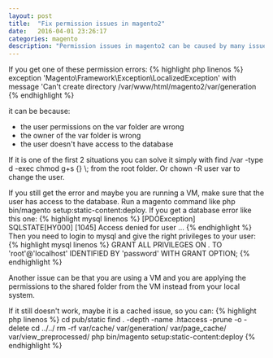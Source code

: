 ```yaml
---
layout: post
title:  "Fix permission issues in magento2"
date:   2016-04-01 23:26:17
categories: magento
description: "Permission issues in magento2 can be caused by many issues, here is a few ways to solve them."
---
```

If you get one of these permission errors: 
{% highlight php linenos %}
exception 'Magento\Framework\Exception\LocalizedException' with message 'Can't create directory /var/www/html/magento2/var/generation
{% endhighlight %}

it can be because:
<ul class="cool-bullet lists">
<li> the user permissions on the var folder are wrong</li>
<li> the owner of the var folder is wrong</li>
<li> the user doesn't have access to the database</li>
</ul>
If it is one of the first 2 situations you can solve it simply with <span class="code">find /var -type d -exec chmod g+s {} \;</span> from the root folder. Or <span class="code">chown -R user var</span> to change the user. 

If you still get the error and maybe you are running a VM, make sure that the user has access to the database. Run a magento command like <span class="code">php bin/magento setup:static-content:deploy</span>. If you get a database error like this one: 
{% highlight mysql linenos %}
[PDOException]                                                                          
  SQLSTATE[HY000] [1045] Access denied for user ...
{% endhighlight %}
Then you need to login to mysql and give the right privileges to your user:
{% highlight mysql linenos %}
GRANT ALL PRIVILEGES ON *.* TO 'root'@'localhost' IDENTIFIED BY 'password' WITH GRANT OPTION;
{% endhighlight %}

Another issue can be that you are using a VM and you are applying the permissions to the shared folder from the VM instead from your local system. 

If it still doesn't work, maybe it is a cached issue, so you can:
{% highlight php linenos %}
cd pub/static
find . -depth -name .htaccess -prune -o -delete
cd ../../
rm -rf var/cache/ var/generation/ var/page_cache/ var/view_preprocessed/
php bin/magento setup:static-content:deploy
{% endhighlight %}
